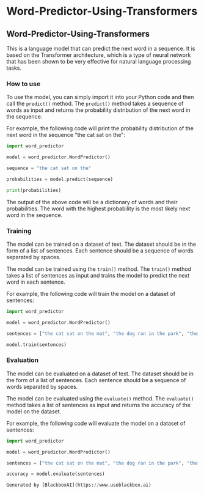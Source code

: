 # Word-Predictor-Using-Transformers 
 
 ## Word-Predictor-Using-Transformers

This is a language model that can predict the next word in a sequence. It is based on the Transformer architecture, which is a type of neural network that has been shown to be very effective for natural language processing tasks.

### How to use

To use the model, you can simply import it into your Python code and then call the `predict()` method. The `predict()` method takes a sequence of words as input and returns the probability distribution of the next word in the sequence.

For example, the following code will print the probability distribution of the next word in the sequence "the cat sat on the":

```python
import word_predictor

model = word_predictor.WordPredictor()

sequence = "the cat sat on the"

probabilities = model.predict(sequence)

print(probabilities)
```

The output of the above code will be a dictionary of words and their probabilities. The word with the highest probability is the most likely next word in the sequence.

### Training

The model can be trained on a dataset of text. The dataset should be in the form of a list of sentences. Each sentence should be a sequence of words separated by spaces.

The model can be trained using the `train()` method. The `train()` method takes a list of sentences as input and trains the model to predict the next word in each sentence.

For example, the following code will train the model on a dataset of sentences:

```python
import word_predictor

model = word_predictor.WordPredictor()

sentences = ["the cat sat on the mat", "the dog ran in the park", "the bird flew in the sky"]

model.train(sentences)
```

### Evaluation

The model can be evaluated on a dataset of text. The dataset should be in the form of a list of sentences. Each sentence should be a sequence of words separated by spaces.

The model can be evaluated using the `evaluate()` method. The `evaluate()` method takes a list of sentences as input and returns the accuracy of the model on the dataset.

For example, the following code will evaluate the model on a dataset of sentences:

```python
import word_predictor

model = word_predictor.WordPredictor()

sentences = ["the cat sat on the mat", "the dog ran in the park", "the bird flew in the sky"]

accuracy = model.evaluate(sentences)

Generated by [BlackboxAI](https://www.useblackbox.ai)